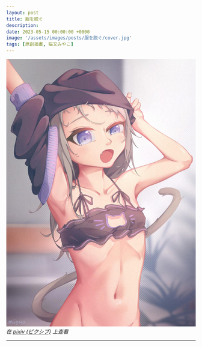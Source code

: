 ```yaml
---
layout: post
title: 服を脱ぐ
description: 
date: 2023-05-15 00:00:00 +0800
image: '/assets/images/posts/服を脱ぐ/cover.jpg'
tags: [原創插畫, 猫又みやこ]
---
```


<div class="gallery-box">
  <div class="gallery">
    <img src="/assets/images/posts/服を脱ぐ/108151325_p0.jpg" loading="lazy">
  </div>
  <em>在 <a href="https://www.pixiv.net/artworks/108151325">pixiv (ピクシブ)</a> 上查看</em>
</div>

***